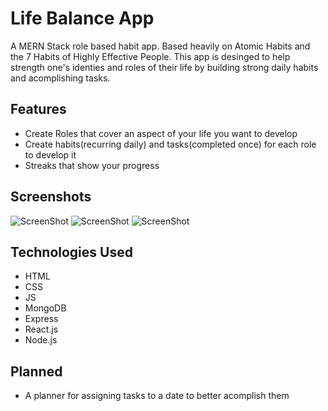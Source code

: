 # Life Balance App

A MERN Stack role based habit app. Based heavily on Atomic Habits and the 7 Habits of Highly Effective People. This app is desinged to help strength one's identies and roles of their life by building strong daily habits and acomplishing tasks.

## Features
- Create Roles that cover an aspect of your life you want to develop
- Create habits(recurring daily) and tasks(completed once) for each role to develop it
- Streaks that show your progress

## Screenshots
![ScreenShot](https://raw.githubusercontent.com/NicholasBoldt/The-Life-Balance-App/main/assets/screenshots/Roles.png)
![ScreenShot](https://raw.githubusercontent.com/NicholasBoldt/The-Life-Balance-App/main/assets/screenshots/Role.png)
![ScreenShot](https://raw.githubusercontent.com/NicholasBoldt/The-Life-Balance-App/main/assets/screenshots/Habits.png)

## Technologies Used
- HTML
- CSS
- JS
- MongoDB
- Express
- React.js
- Node.js

## Planned
- A planner for assigning tasks to a date to better acomplish them
